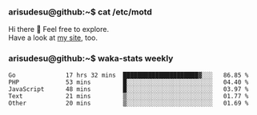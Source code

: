 ### arisudesu@github:~$ cat /etc/motd

Hi there 👋  Feel free to explore.  
Have a look at [my site](https://arisu.dev), too.

### arisudesu@github:~$ waka-stats weekly
<!--START_SECTION:waka-->

```text
Go              17 hrs 32 mins  █████████████████████▓░░░   86.85 %
PHP             53 mins         █░░░░░░░░░░░░░░░░░░░░░░░░   04.40 %
JavaScript      48 mins         █░░░░░░░░░░░░░░░░░░░░░░░░   03.97 %
Text            21 mins         ▒░░░░░░░░░░░░░░░░░░░░░░░░   01.77 %
Other           20 mins         ▒░░░░░░░░░░░░░░░░░░░░░░░░   01.69 %
```

<!--END_SECTION:waka-->
